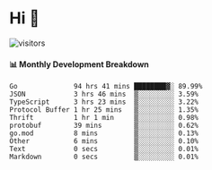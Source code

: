 # Hi 👋
 
![visitors](https://visitor-badge.glitch.me/badge?page_id=sorcererxw.sorcererx)

#### 📊 Monthly Development Breakdown

<!--START_SECTION:waka-->
```text
Go              94 hrs 41 mins ████████▓░ 89.99%
JSON            3 hrs 46 mins  ▒░░░░░░░░░ 3.59%
TypeScript      3 hrs 23 mins  ▒░░░░░░░░░ 3.22%
Protocol Buffer 1 hr 25 mins   ▒░░░░░░░░░ 1.35%
Thrift          1 hr 1 min     ▒░░░░░░░░░ 0.98%
protobuf        39 mins        ▒░░░░░░░░░ 0.62%
go.mod          8 mins         ▒░░░░░░░░░ 0.13%
Other           6 mins         ▒░░░░░░░░░ 0.10%
Text            0 secs         ▒░░░░░░░░░ 0.01%
Markdown        0 secs         ▒░░░░░░░░░ 0.01%
```
<!--END_SECTION:waka-->
